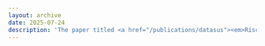 ```yaml
---
layout: archive
date: 2025-07-24
description: 'The paper titled <a href="/publications/datasus"><em>Riscos de Privacidade em Dados de Saúde: Investigando Inferência de Atributo no DATASUS</em></a> was accepted at the <a href="https://sbseg2025.ppgia.pucpr.br/">Simpósio Brasileiro de Cibersegurança (SBSeg) 2025</a>! The conference will take place in <a href="https://maps.app.goo.gl/19AQL6wu4p5n7k6G9">Foz do Iguaçu</a> in 1-4 September.'
---
```

